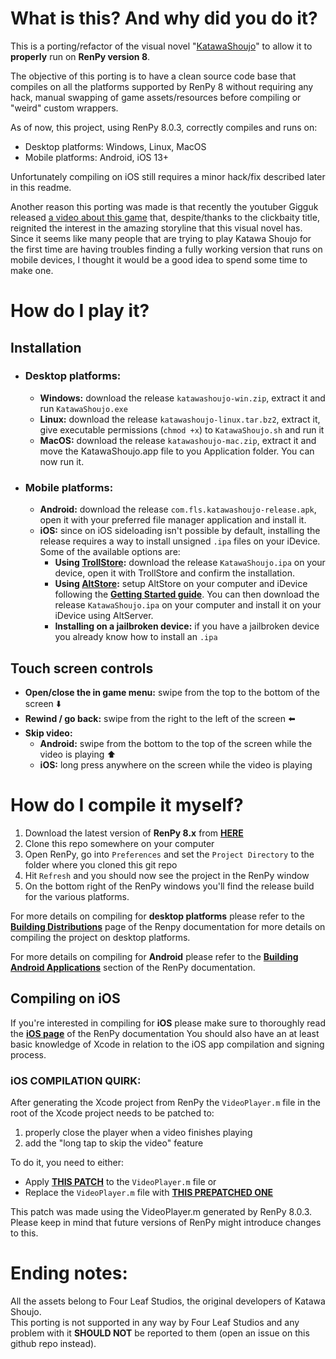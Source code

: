 # What is this? And why did you do it?
This is a porting/refactor of the visual novel "[KatawaShoujo](https://www.katawa-shoujo.com/)" to allow it to **properly** run on **RenPy version 8**.

The objective of this porting is to have a clean source code base that compiles on all the platforms supported by RenPy 8 without requiring any hack, manual swapping of game assets/resources before compiling or "weird" custom wrappers.

As of now, this project, using RenPy 8.0.3, correctly compiles and runs on:
 - Desktop platforms: Windows, Linux, MacOS 
 - Mobile platforms: Android, iOS 13+

Unfortunately compiling on iOS still requires a minor hack/fix described later in this readme.

Another reason this porting was made is that recently the youtuber Gigguk released [a video about this game](https://www.youtube.com/watch?v=8N5hgp0SMwM) that, despite/thanks to the clickbaity title, reignited the interest in the amazing storyline that this visual novel has.
Since it seems like many people that are trying to play Katawa Shoujo for the first time are having troubles finding a fully working version that runs on mobile devices, I thought it would be a good idea to spend some time to make one.


# How do I play it?
## Installation
- ### Desktop platforms:
	- **Windows:** download the release `katawashoujo-win.zip`, extract it and run `KatawaShoujo.exe`
	- **Linux:** download the release `katawashoujo-linux.tar.bz2`, extract it, give executable permissions (`chmod +x`) to `KatawaShoujo.sh` and run it
	-  **MacOS:** download the release `katawashoujo-mac.zip`, extract it and move the KatawaShoujo.app file to you Application folder. You can now run it.
	
- ### Mobile platforms:
	- **Android:** download the release `com.fls.katawashoujo-release.apk`, open it with your preferred file manager application and install it.
	- **iOS:** since on iOS sideloading isn't possible by default, installing the release requires a way to install unsigned `.ipa` files on your iDevice.  Some of the available options are:
		- **Using [TrollStore](https://github.com/opa334/TrollStore):** download the release `KatawaShoujo.ipa` on your device, open it with TrollStore and confirm the installation.
		- **Using [AltStore](https://altstore.io/):** setup AltStore on your computer and iDevice following the **[Getting Started guide](https://faq.altstore.io/)**. You can then download the release `KatawaShoujo.ipa` on your computer and install it on your iDevice using AltServer.
		- **Installing on a jailbroken device:** if you have a jailbroken device you already know how to install an `.ipa`

## Touch screen controls

 - **Open/close the in game menu:** swipe from the top to the bottom of the screen ⬇️
 - **Rewind / go back:** swipe from the right to the left of the screen ⬅️
 - **Skip video:**
	 -  **Android:** swipe from the bottom to the top of the screen while the video is playing ⬆️
	 - **iOS:** long press anywhere on the screen while the video is playing

# How do I compile it myself?

 1. Download the latest version of **RenPy 8.x** from **[HERE](https://www.renpy.org/)**
 2.  Clone this repo somewhere on your computer
 3. Open RenPy, go into `Preferences` and set the `Project Directory` to the folder where you cloned this git repo
 4. Hit `Refresh` and you should now see the project in the RenPy window
 5. On the bottom right of the RenPy windows you'll find the release build for the various platforms. 


For more details on compiling for **desktop platforms** please refer to the [**Building Distributions**](https://www.renpy.org/doc/html/build.html) page of the Renpy documentation for more details on compiling the project on desktop platforms.

For more details on compiling for **Android** please refer to the **[Building Android Applications](https://www.renpy.org/doc/html/android.html#building-android-applications)** section of the RenPy documentation.

## Compiling on iOS
If you're interested in compiling for **iOS** please make sure to thoroughly read the [**iOS page**](https://www.renpy.org/doc/html/ios.html) of the RenPy documentation
You should also have an at least basic knowledge of Xcode in relation to the iOS app compilation and signing process.

### iOS COMPILATION QUIRK:
After generating the Xcode project from RenPy the `VideoPlayer.m` file in the root of the Xcode project needs to be patched to:

 1. properly close the player when a video finishes playing
 2. add the "long tap to skip the video" feature

To do it, you need to either:

 - Apply **[THIS PATCH](https://gist.github.com/gcammisa/15b217a9566e3665e8c6b53af3135206)** to the `VideoPlayer.m` file
or
 - Replace the `VideoPlayer.m` file with [**THIS PREPATCHED ONE**](https://gist.github.com/gcammisa/cdfa8a242420f6ec1aa6142d5f01f454)

This patch was made using the VideoPlayer.m generated by RenPy 8.0.3.
Please keep in mind that future versions of RenPy might introduce changes to this.

# Ending notes:
All the assets belong to Four Leaf Studios, the original developers of Katawa Shoujo.  
This porting is not supported in any way by Four Leaf Studios and any problem with it **SHOULD NOT** be reported to them (open an issue on this github repo instead).
